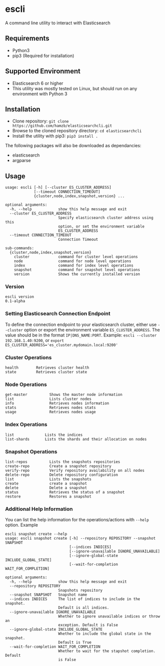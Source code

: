 # escli
A command line utility to interact with Elasticsearch
## Requirements
* Python3
* pip3 (Required for installation)
## Supported Environment
* Elasticsearch 6 or higher
* This utility was mostly tested on Linux, but should run on any environment with Python 3
## Installation
* Clone repository: ```git clone https://github.com/hamzb/elasticsearchcli.git```
* Browse to the cloned repository directory: ```cd elasticsearchcli```
* Install the utility with pip3: ```pip3 install .```  

The following packages will also be downloaded as dependancies:
  * elasticsearch
  * argparse

## Usage
```$ escli --help
usage: escli [-h] [--cluster ES_CLUSTER_ADDRESS]
             [--timeout CONNECTION_TIMEOUT]
             {cluster,node,index,snapshot,version} ...

optional arguments:
  -h, --help            show this help message and exit
  --cluster ES_CLUSTER_ADDRESS
                        Specify elasticsearch cluster address using this
                        option, or set the environment variable
                        ES_CLUSTER_ADDRESS
  --timeout CONNECTION_TIMEOUT
                        Connection Timeout

sub-commands:
  {cluster,node,index,snapshot,version}
    cluster             command for cluster level operations
    node                command for node level operations
    index               command for index level operations
    snapshot            command for snapshot level operations
    version             Shows the currently installed version
```
### Version
```
escli version
0.1-alpha
```
### Setting Elasticsearch Connection Endpoint
To define the connection endpoint to your elasticsearch cluster, either use ```--cluster``` option or export the environment variable ```ES_CLUSTER_ADDRESS```. The value should be in the format ```IP|DNS_NAME:PORT```. Example: ```escli --cluster 192.168.1.40:9200```, or ```export ES_CLUSTER_ADDRESS='es_cluster.mydomain.local:9200'```

### Cluster Operations
```
health        Retrieves cluster health
state         Retrieves cluster state
```
### Node Operations
```
get-master          Shows the master node information
list                Lists cluster nodes
info                Retrieves nodes information
stats               Retrieves nodes stats
usage               Retrieves nodes usage
```
### Index Operations
```
list              Lists the indices
list-shards       Lists the shards and their allocation on nodes
```
### Snapshot Operations
```
list-repos          Lists the snapshots repositories
create-repo         Create a snapshot repository
verify-repo         Verify repository availability on all nodes
delete-repo         Delete repository configuration
list                Lists the snapshots
create              create a snapshot
delete              Delete a snapshot
status              Retrieves the status of a snapshot
restore             Restores a snapshot
```
### Additional Help Information
You can list the help information for the operations/actions with ```--help``` option. Example
```
escli snapshot create --help
usage: escli snapshot create [-h] --repository REPOSITORY --snapshot SNAPSHOT
                             [--indices INDICES]
                             [--ignore-unavailable IGNORE_UNAVAILABLE]
                             [--ignore-global-state INCLUDE_GLOBAL_STATE]
                             [--wait-for-completion WAIT_FOR_COMPLETION]

optional arguments:
  -h, --help            show this help message and exit
  --repository REPOSITORY
                        Snapshots repository
  --snapshot SNAPSHOT   Snapshot name
  --indices INDICES     The list of indices to include in the snapshot.
                        Default is all indices.
  --ignore-unavailable IGNORE_UNAVAILABLE
                        Whether to ignore unavailable indices or throw an
                        exception. Default is False
  --ignore-global-state INCLUDE_GLOBAL_STATE
                        Whether to include the global state in the snapshot.
                        Default is True
  --wait-for-completion WAIT_FOR_COMPLETION
                        Whether to wait for the stapshot completion. Default
                        is False
```
